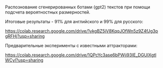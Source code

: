 Распознование сгенерированных ботами (gpt2) текстов при помощи подсчета вероятностных размерностей. 

Итоговые результаты - 91% для английского и 99% для русского:

https://colab.research.google.com/drive/1ykgBZ5jV8KqqJOfWn5z9Z4fJg3pgRFHj?usp=sharing

Предварительные эксперименты с известными аттракторами:

https://colab.research.google.com/drive/1QPcYc3ase6bPWji93IE_DGUIXgtlWCyl?usp=sharing
